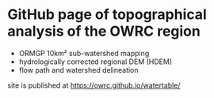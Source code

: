 # GitHub page of topographical analysis of the OWRC region

- ORMGP 10km² sub-watershed mapping
- hydrologically corrected regional DEM (HDEM)
- flow path and watershed delineation

site is published at https://owrc.github.io/watertable/


